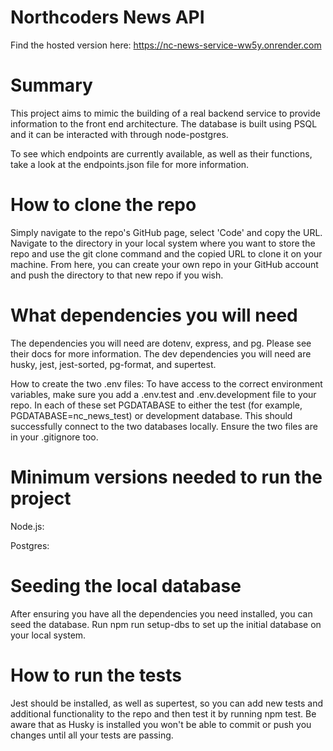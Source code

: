 # Northcoders News API

Find the hosted version here: https://nc-news-service-ww5y.onrender.com

# Summary
This project aims to mimic the building of a real backend service to provide information to the front end architecture. The database is built using PSQL and it can be interacted with through node-postgres.

To see which endpoints are currently available, as well as their functions, take a look at the endpoints.json file for more information.

# How to clone the repo
Simply navigate to the repo's GitHub page,  select 'Code' and copy the URL. Navigate to the directory in your local system where you want to store the repo and use the git clone command and the copied URL to clone it on your machine. From here, you can create your own repo in your GitHub account and push the directory to that new repo if you wish.

# What dependencies you will need
The dependencies you will need are dotenv, express, and pg. Please see their docs for more information.
The dev dependencies you will need are husky, jest, jest-sorted, pg-format, and supertest.

How to create the two .env files:
To have access to the correct environment variables, make sure you add a .env.test and .env.development file to your repo. In each of these set PGDATABASE to either the test (for example, PGDATABASE=nc_news_test) or development database. This should successfully connect to the two databases locally. Ensure the two files are in your .gitignore too.

# Minimum versions needed to run the project
Node.js:

Postgres:

# Seeding the local database
After ensuring you have all the dependencies you need installed, you can seed the database. Run npm run setup-dbs to set up the initial database on your local system.

# How to run the tests
Jest should be installed, as well as supertest, so you can add new tests and additional functionality to the repo and then test it by running npm test. Be aware that as Husky is installed you won't be able to commit or push you changes until all your tests are passing.

